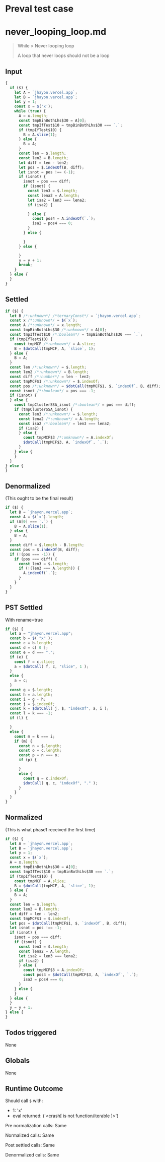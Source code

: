 # Preval test case

# never_looping_loop.md

> While > Never looping loop
>
> A loop that never loops should not be a loop

## Input

`````js filename=intro
{
  if ($) {
    let A = `jhayon.vercel.app`;
    let B = `jhayon.vercel.app`;
    let y = 1;
    const x = $('x');
    while (true) {
      A = x.length;
      const tmpBinBothLhs$30 = A[0];
      const tmpIfTest$10 = tmpBinBothLhs$30 === `.`;
      if (tmpIfTest$10) {
        B = A.slice(1);
      } else {
        B = A;
      }
      const len = $.length;
      const len2 = B.length;
      let diff = len - len2;
      let pos = $.indexOf(B, diff);
      let isnot = pos !== (-1);
      if (isnot) {
        isnot = pos === diff;
        if (isnot) {
          const len3 = $.length;
          const lena2 = A.length;
          let isa2 = len3 === lena2;
          if (isa2) {

          } else {
            const pos4 = A.indexOf(`.`);
            isa2 = pos4 === 0;
          }
        } else {

        }
      } else {

      }
      y = y + 1;
      break;
    }
  } else {
  }
}
`````


## Settled


`````js filename=intro
if ($) {
  let B /*:unknown*/ /*ternaryConst*/ = `jhayon.vercel.app`;
  const x /*:unknown*/ = $(`x`);
  const A /*:unknown*/ = x.length;
  const tmpBinBothLhs$30 /*:unknown*/ = A[0];
  const tmpIfTest$10 /*:boolean*/ = tmpBinBothLhs$30 === `.`;
  if (tmpIfTest$10) {
    const tmpMCF /*:unknown*/ = A.slice;
    B = $dotCall(tmpMCF, A, `slice`, 1);
  } else {
    B = A;
  }
  const len /*:unknown*/ = $.length;
  const len2 /*:unknown*/ = B.length;
  const diff /*:number*/ = len - len2;
  const tmpMCF$1 /*:unknown*/ = $.indexOf;
  const pos /*:unknown*/ = $dotCall(tmpMCF$1, $, `indexOf`, B, diff);
  const isnot /*:boolean*/ = pos === -1;
  if (isnot) {
  } else {
    const tmpClusterSSA_isnot /*:boolean*/ = pos === diff;
    if (tmpClusterSSA_isnot) {
      const len3 /*:unknown*/ = $.length;
      const lena2 /*:unknown*/ = A.length;
      const isa2 /*:boolean*/ = len3 === lena2;
      if (isa2) {
      } else {
        const tmpMCF$3 /*:unknown*/ = A.indexOf;
        $dotCall(tmpMCF$3, A, `indexOf`, `.`);
      }
    } else {
    }
  }
} else {
}
`````


## Denormalized
(This ought to be the final result)

`````js filename=intro
if ($) {
  let B = `jhayon.vercel.app`;
  const A = $(`x`).length;
  if (A[0] === `.`) {
    B = A.slice(1);
  } else {
    B = A;
  }
  const diff = $.length - B.length;
  const pos = $.indexOf(B, diff);
  if (!(pos === -1)) {
    if (pos === diff) {
      const len3 = $.length;
      if (!(len3 === A.length)) {
        A.indexOf(`.`);
      }
    }
  }
}
`````


## PST Settled
With rename=true

`````js filename=intro
if ($) {
  let a = "jhayon.vercel.app";
  const b = $( "x" );
  const c = b.length;
  const d = c[ 0 ];
  const e = d === ".";
  if (e) {
    const f = c.slice;
    a = $dotCall( f, c, "slice", 1 );
  }
  else {
    a = c;
  }
  const g = $.length;
  const h = a.length;
  const i = g - h;
  const j = $.indexOf;
  const k = $dotCall( j, $, "indexOf", a, i );
  const l = k === -1;
  if (l) {

  }
  else {
    const m = k === i;
    if (m) {
      const n = $.length;
      const o = c.length;
      const p = n === o;
      if (p) {

      }
      else {
        const q = c.indexOf;
        $dotCall( q, c, "indexOf", "." );
      }
    }
  }
}
`````


## Normalized
(This is what phase1 received the first time)

`````js filename=intro
if ($) {
  let A = `jhayon.vercel.app`;
  let B = `jhayon.vercel.app`;
  let y = 1;
  const x = $(`x`);
  A = x.length;
  const tmpBinBothLhs$30 = A[0];
  const tmpIfTest$10 = tmpBinBothLhs$30 === `.`;
  if (tmpIfTest$10) {
    const tmpMCF = A.slice;
    B = $dotCall(tmpMCF, A, `slice`, 1);
  } else {
    B = A;
  }
  const len = $.length;
  const len2 = B.length;
  let diff = len - len2;
  const tmpMCF$1 = $.indexOf;
  let pos = $dotCall(tmpMCF$1, $, `indexOf`, B, diff);
  let isnot = pos !== -1;
  if (isnot) {
    isnot = pos === diff;
    if (isnot) {
      const len3 = $.length;
      const lena2 = A.length;
      let isa2 = len3 === lena2;
      if (isa2) {
      } else {
        const tmpMCF$3 = A.indexOf;
        const pos4 = $dotCall(tmpMCF$3, A, `indexOf`, `.`);
        isa2 = pos4 === 0;
      }
    } else {
    }
  } else {
  }
  y = y + 1;
} else {
}
`````


## Todos triggered


None


## Globals


None


## Runtime Outcome


Should call `$` with:
 - 1: 'x'
 - eval returned: ('<crash[ <ref> is not function/iterable ]>')

Pre normalization calls: Same

Normalized calls: Same

Post settled calls: Same

Denormalized calls: Same
